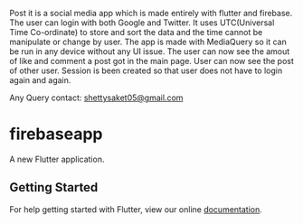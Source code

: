 Post it is a social media app which is made entirely with flutter and firebase.
The user can login with both Google and Twitter.
It uses UTC(Universal Time Co-ordinate) to store and sort the data and the time cannot be manipulate or change by user.
The app is made with MediaQuery so it can be run in any device without any UI issue.
The user can now see the amout of like and comment a post got in the main page.
User can now see the post of other user.
Session is been created so that user does not have to login again and again.

Any Query contact: shettysaket05@gmail.com







# firebaseapp

A new Flutter application.

## Getting Started

For help getting started with Flutter, view our online
[documentation](https://flutter.io/).
